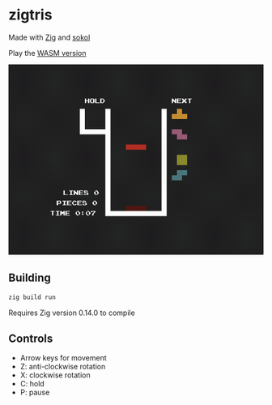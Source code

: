 # zigtris
Made with [Zig](https://github.com/ziglang/zig) and [sokol](https://github.com/floooh/sokol-zig)

Play the [WASM version](https://sbstnrmrz.github.io/sbstnrmrz.xyz/zigtris.html)

![zigtris.gif](assets/zigtris.gif)

## Building
```bash
zig build run
```

Requires Zig version 0.14.0 to compile

## Controls
- Arrow keys for movement
- Z: anti-clockwise rotation
- X: clockwise rotation 
- C: hold
- P: pause
